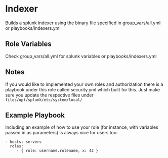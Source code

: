 Indexer
========
Builds a splunk indexer using the binary file specified in group\_vars/all.yml or playbooks/indexers.yml

Role Variables
--------------
Check group\_vars/all.yml for splunk variables or playbooks/indexers.yml


Notes
--------------
If you would like to implemented your own roles and authorization there is a playbook under this role called security.yml which built for this. Just make sure you update the respective files under `files/opt/splunk/etc/system/local/`

Example Playbook
-------------------------

Including an example of how to use your role (for instance, with variables passed in as parameters) is always nice for users too:

    - hosts: servers
      roles:
         - { role: username.rolename, x: 42 }


